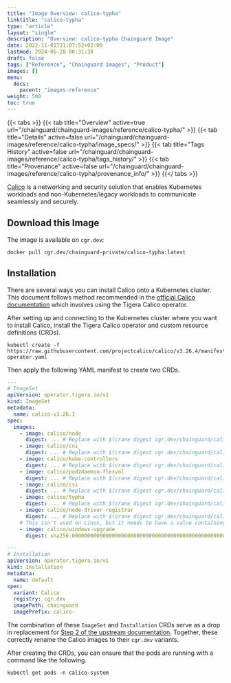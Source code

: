 ```yaml
---
title: "Image Overview: calico-typha"
linktitle: "calico-typha"
type: "article"
layout: "single"
description: "Overview: calico-typha Chainguard Image"
date: 2022-11-01T11:07:52+02:00
lastmod: 2024-06-28 00:31:38
draft: false
tags: ["Reference", "Chainguard Images", "Product"]
images: []
menu: 
  docs: 
    parent: "images-reference"
weight: 500
toc: true
---
```


{{< tabs >}}
{{< tab title="Overview" active=true url="/chainguard/chainguard-images/reference/calico-typha/" >}}
{{< tab title="Details" active=false url="/chainguard/chainguard-images/reference/calico-typha/image_specs/" >}}
{{< tab title="Tags History" active=false url="/chainguard/chainguard-images/reference/calico-typha/tags_history/" >}}
{{< tab title="Provenance" active=false url="/chainguard/chainguard-images/reference/calico-typha/provenance_info/" >}}
{{</ tabs >}}



<!--overview:start-->
[Calico](https://projectcalico.docs.tigera.io/) is a networking and security solution that enables Kubernetes workloads and non-Kubernetes/legacy workloads to communicate seamlessly and securely.
<!--overview:end-->

## Download this Image

The image is available on `cgr.dev`:

```
docker pull cgr.dev/chainguard-private/calico-typha:latest
```


<!--body:start-->
## Installation

There are several ways you can install Calico onto a Kubernetes cluster. This document follows method recommended in the [official Calico documentation](https://docs.tigera.io/calico/latest/getting-started/kubernetes/quickstart#install-calico) which involves using the Tigera Calico operator. 

After setting up and connecting to the Kubernetes cluster where you want to install Calico, install the Tigera Calico operator and custom resource definitions (CRDs).

```shell
kubectl create -f https://raw.githubusercontent.com/projectcalico/calico/v3.26.4/manifests/tigera-operator.yaml
```

Then apply the following YAML manifest to create two CRDs.

```yaml
---
# ImageSet
apiVersion: operator.tigera.io/v1
kind: ImageSet
metadata:
  name: calico-v3.26.1
spec:
  images:
    - image: calico/node
      digest: ... # Replace with $(crane digest cgr.dev/chainguard/calico-node:latest)
    - image: calico/cni
      digest: ... # Replace with $(crane digest cgr.dev/chainguard/calico-cni:latest)
    - image: calico/kube-controllers
      digest: ... # Replace with $(crane digest cgr.dev/chainguard/calico-kube-controllers:latest)
    - image: calico/pod2daemon-flexvol
      digest: ... # Replace with $(crane digest cgr.dev/chainguard/calico-pod2daemon-flexvol:latest)
    - image: calico/csi
      digest: ... # Replace with $(crane digest cgr.dev/chainguard/calico-csi:latest)
    - image: calico/typha
      digest: ... # Replace with $(crane digest cgr.dev/chainguard/calico-typha:latest)
    - image: calico/node-driver-registrar
      digest: ... # Replace with $(crane digest cgr.dev/chainguard/calico-node-driver-registrar:latest)
    # This isn't used on Linux, but it needs to have a value containing a valid digest.
    - image: calico/windows-upgrade
      digest: sha256:0000000000000000000000000000000000000000000000000000000000000000

---
# Installation
apiVersion: operator.tigera.io/v1
kind: Installation
metadata:
  name: default
spec:
  variant: Calico
  registry: cgr.dev
  imagePath: chainguard
  imagePrefix: calico-
```

The combination of these `ImageSet` and `Installation` CRDs serve as a drop in replacement for [Step 2 of the upstream documentation](https://docs.tigera.io/calico/latest/getting-started/kubernetes/quickstart#install-calico). Together, these correctly rename the Calico images to their `cgr.dev` variants.

After creating the CRDs, you can ensure that the pods are running with a command like the following.

```shell
kubectl get pods -n calico-system
```
<!--body:end-->

